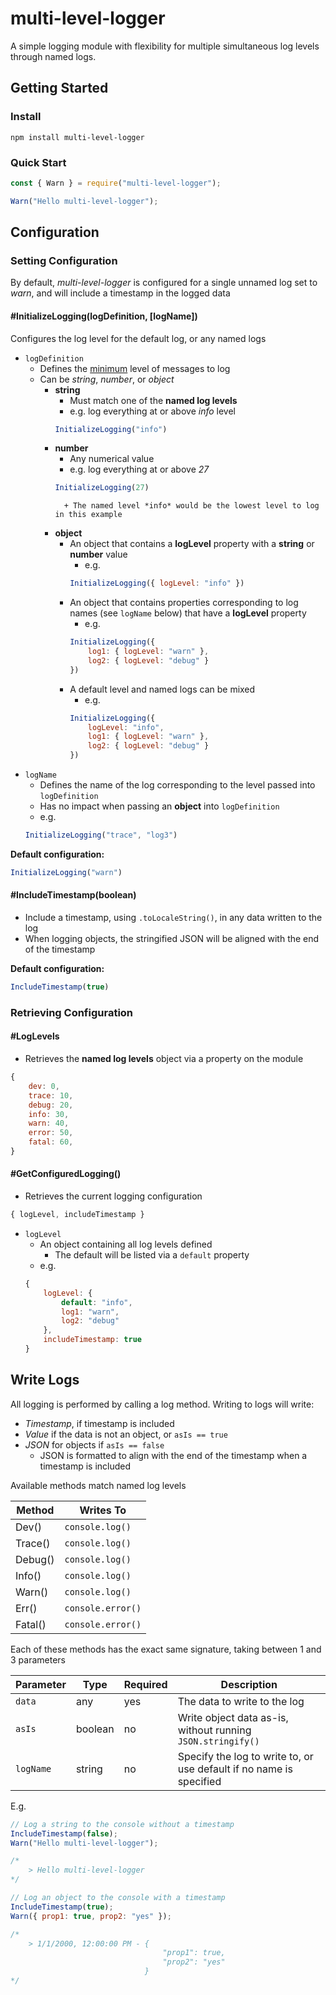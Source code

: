 # multi-level-logger

A simple logging module with flexibility for multiple simultaneous log levels through named logs.

## Getting Started

### Install

```npm install multi-level-logger```

### Quick Start

```javascript
const { Warn } = require("multi-level-logger");

Warn("Hello multi-level-logger");
```

## Configuration

### Setting Configuration

By default, *multi-level-logger* is configured for a single unnamed log set to *warn*, and will include a timestamp in the logged data

#### #InitializeLogging(logDefinition, [logName])

Configures the log level for the default log, or any named logs

+ `logDefinition`
    + Defines the <u>minimum</u> level of messages to log
    + Can be *string*, *number*, or *object*
        + **string**
            + Must match one of the **named log levels**
            + e.g. log everything at or above *info* level
            ```javascript
            InitializeLogging("info")
            ```
        + **number**
            + Any numerical value
            + e.g. log everything at or above *27*
            ```javascript
            InitializeLogging(27)
            ```
                + The named level *info* would be the lowest level to log in this example
        + **object**
            + An object that contains a **logLevel** property with a **string** or **number** value
                + e.g.
                ```javascript
                InitializeLogging({ logLevel: "info" })
                ```
            + An object that contains properties corresponding to log names (see `logName` below) that have a **logLevel** property
                + e.g.
                ```javascript
                InitializeLogging({
                    log1: { logLevel: "warn" },
                    log2: { logLevel: "debug" }
                })
                ```
            + A default level and named logs can be mixed
                + e.g.
                ```javascript
                InitializeLogging({
                    logLevel: "info",
                    log1: { logLevel: "warn" },
                    log2: { logLevel: "debug" }
                })
                ```
+ `logName`
    + Defines the name of the log corresponding to the level passed into `logDefinition`
    + Has no impact when passing an **object** into `logDefinition`
    + e.g.
    ```javascript
    InitializeLogging("trace", "log3")
    ```

**Default configuration:**
```javascript
InitializeLogging("warn")
```

#### #IncludeTimestamp(boolean)

+ Include a timestamp, using `.toLocaleString()`, in any data written to the log
+ When logging objects, the stringified JSON will be aligned with the end of the timestamp

**Default configuration:**
```javascript
IncludeTimestamp(true)
```

### Retrieving Configuration

#### #LogLevels

+ Retrieves the **named log levels** object via a property on the module
```javascript
{
    dev: 0,
    trace: 10,
    debug: 20,
    info: 30,
    warn: 40,
    error: 50,
    fatal: 60,
}
```

#### #GetConfiguredLogging()

+ Retrieves the current logging configuration
```javascript
{ logLevel, includeTimestamp }
```
+ `logLevel`
    + An object containing all log levels defined
        + The default will be listed via a `default` property
    + e.g.
    ```javascript
    {
        logLevel: {
            default: "info",
            log1: "warn",
            log2: "debug"
        },
        includeTimestamp: true
    }
    ```

## Write Logs

All logging is performed by calling a log method.
Writing to logs will write:
+ *Timestamp*, if timestamp is included
+ *Value* if the data is not an object, or `asIs == true`
+ *JSON* for objects if `asIs == false`
    + JSON is formatted to align with the end of the timestamp when a timestamp is included

Available methods match named log levels

| Method | Writes To |
| ------ | --------- |
| Dev() | `console.log()` |
| Trace() | `console.log()` |
| Debug() | `console.log()` |
| Info() | `console.log()` |
| Warn() | `console.log()` |
| Err() | `console.error()` |
| Fatal() | `console.error()` |

Each of these methods has the exact same signature, taking between 1 and 3 parameters

| Parameter | Type | Required | Description |
| --------- | ---- | -------- | ----------- |
| `data` | any | yes | The data to write to the log |
| `asIs` | boolean | no | Write object data as-is, without running `JSON.stringify()` |
| `logName` | string | no | Specify the log to write to, or use default if no name is specified |

E.g.
```javascript
// Log a string to the console without a timestamp
IncludeTimestamp(false);
Warn("Hello multi-level-logger");

/*
    > Hello multi-level-logger
*/

// Log an object to the console with a timestamp
IncludeTimestamp(true);
Warn({ prop1: true, prop2: "yes" });

/*
    > 1/1/2000, 12:00:00 PM - {
                                  "prop1": true,
                                  "prop2": "yes"
                              }
*/
```
